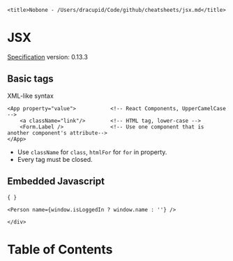 <!DOCTYPE html>
<html>
<head>
	<link rel="stylesheet" type="text/css" href="assets/markdown/sh/shCoreDefault.css?noboneAssets">
	<link rel="stylesheet" type="text/css" href="assets/markdown/default.css?noboneAssets">

	<title>Nobone - /Users/dracupid/Code/github/cheatsheets/jsx.md</title>
</head>
<body>

<div id="main">
	<div>
		<h1 id="jsx">JSX</h1>
<p><a href="https://facebook.github.io/jsx/">Specification</a>
version: 0.13.3</p>
<h2 id="basic-tags">Basic tags</h2>
<p>XML-like syntax</p>
<pre><code class="lang-html">&lt;App property=&quot;value&quot;&gt;           &lt;!-- React Components, UpperCamelCase --&gt;
    &lt;a className=&quot;link&quot;/&gt;        &lt;!-- HTML tag, lower-case --&gt;
    &lt;Form.Label /&gt;               &lt;!-- Use one component that is another component&#39;s attribute--&gt;
&lt;/App&gt;
</code></pre>
<ul>
<li>Use <code>className</code> for <code>class</code>, <code>htmlFor</code> for <code>for</code> in property.</li>
<li>Every tag must be closed.</li>
</ul>
<h2 id="embedded-javascript">Embedded Javascript</h2>
<p><code>{ }</code></p>
<pre><code class="lang-jsx">&lt;Person name={window.isLoggedIn ? window.name : &#39;&#39;} /&gt;
</code></pre>

	</div>
</div>

<div id="toc">
	<h1>Table of Contents</h1>
	<div class="content"></div>
</div>

<script type="text/javascript" src="assets/markdown/sh/shCore.js?noboneAssets"></script>
<script type="text/javascript" src="assets/markdown/sh/brushes.js?noboneAssets"></script>
<script type="text/javascript" src="assets/markdown/main.js?noboneAssets"></script>

</body>
</html>

